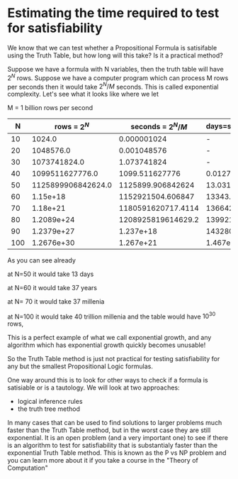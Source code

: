 # Estimating the time required to test for satisfiability

We know that we can test whether a Propositional Formula is satisifable using the Truth Table,
but how long will this take? Is it a practical method?

Suppose we have a formula with N variables, then the truth table will have $2^N$ rows.
Suppose we have a computer program which can process M rows per seconds
then it would take $2^N/M$ seconds. This is called exponential complexity.
Let's see what it looks like where we let 

M = 1 billion rows per second

| N | rows = $2^N$ |seconds = $2^N/M$ | days=seconds/(24*3600) | years=days/365.25 | millenia=years/1000 |
| --- | ---  | --- | --- | --- | --- | 
|10|1024.0|0.000001024|-|-|-|
|20|1048576.0|0.001048576|-|-|-|
|30|1073741824.0|1.073741824|-|-|-|
|40|1099511627776.0|1099.511627776|0.01272|-|-|
|50|1125899906842624.0|1125899.906842624|13.0312|0.0357|-|
|60|1.15e+18|1152921504.606847|13343.99|36.55|0.03655|
|70|1.18e+21|1180591620717.4114|13664254.86|37436.3|37.4|
|80|1.2089e+24|1208925819614629.2|13992196986.2|38334786.2|38334.7|
|90|1.2379e+27|1.237e+18|14328009713951.1|39254821134.11277|39254821.1|
|100|1.2676e+30|1.267e+21|1.467e+16|40196936841331.4|40196936841.3|


As you can see already 

at N=50 it would take 13 days

at N=60 it would take 37 years

at N= 70 it would take 37 millenia

at N=100 it would take 40 trillion millenia and the table would have $10^{30}$ rows,

This is a perfect example of what we call exponential growth, and any algorithm which has exponential growth
quickly becomes unusable!

So the Truth Table method is just not practical for testing satisfiability for any but the smallest Propositional Logic formulas.

One way around this is to look for other ways to check if a formula is satisiable or is a tautology. We will look at two approaches:
* logical inference rules
* the truth tree method

In many cases that can be used to find solutions to larger problems much faster than the Truth Table method, but in the worst case
they are still exponential.  It is an open problem (and a very important one) to see if there is an algorithm to test for satisfiability
that is substantialy faster than the exponential Truth Table method.  This is known as the P vs NP problem and you can learn more about it
if you take a course in the "Theory of Computation"




